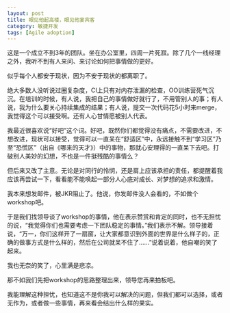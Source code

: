 ```yaml
---
layout: post
title: 眼见他起高楼，眼见他宴宾客
category: 敏捷开发
tags: [Agile adoption]
---
```

这是一个成立不到3年的团队。坐在办公室里，四周一片死寂。除了几个一线经理之外，我听不到有人来问、来讨论如何把事情做的更好。

似乎每个人都安于现状，因为不安于现状的都离职了。

绝大多数人没听说过圈复杂度，CI上只有对内存泄漏的检查，OO训练营死气沉沉。在培训的时候，有人说，我把自己的事情做好就行了，不用管别人的事；有人说，我为什么要关心持续集成的结果；有人说，提交一次代码花5小时来merge，我觉得这个可以接受啊。还有人心甘情愿被别人代表。

我最近很喜欢说“好吧”这个词。好吧，既然你们都觉得没有痛点，不需要改进，不想改进，现状可以接受，觉得可以一直呆在“舒适区”中，永远接触不到“学习区”乃至“恐慌区”（出自《哪来的天才》）中的事物，那就心安理得的一直呆下去吧。打破别人美妙的幻想，不也是一件挺残酷的事情么？

但后来又改了主意。无论是对同行的怜悯，还是肩上应该承担的责任，都提醒着我应该再尝试一下，看看能不能唤起一部分人心底对成长、对梦想的追求和激情。

我本来想发邮件，被JKR阻止了。他说，你发邮件没人会看的，不如做个workshop吧。

于是我们找领导谈了workshop的事情，他在表示赞赏和肯定的同时，也不无担忧的说，“我觉得你们也需要考虑一下团队稳定的事情。”我们表示不解。领导接着说，“万一，你们这样开了一扇窗，让大家都意识到外面的世界是什么样子的，正确的做事方式是什么样的，然后在公司就呆不住了……”说着说着，他自嘲的笑了起来。

我也无奈的笑了，心里满是悲凉。

那不如我们先把workshop的思路整理出来，领导您再来拍板吧。

我能理解这种担忧，也知道这不是你我可以解决的问题，但我们都可以选择，或者无作为，或者做一些事情，再来看会结出什么样的果实。